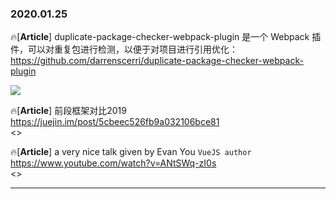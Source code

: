 ### 2020.01.25

🔥[**Article**] duplicate-package-checker-webpack-plugin 是一个 Webpack 插件，可以对重复包进行检测，以便于对项目进行引用优化：https://github.com/darrenscerri/duplicate-package-checker-webpack-plugin <br>

![](https://raw.githubusercontent.com/darrenscerri/duplicate-package-checker-webpack-plugin/master/screenshot.png)

🔥[**Article**] 前段框架对比2019 https://juejin.im/post/5cbeec526fb9a032106bce81 <br>
 <>

🔥[**Article**] a very nice talk given by Evan You `VueJS author` https://www.youtube.com/watch?v=ANtSWq-zI0s<br>
 <>



<hr>
